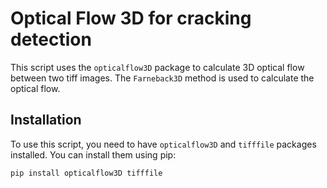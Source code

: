 # Optical Flow 3D for cracking detection

This script uses the `opticalflow3D` package to calculate 3D optical flow between two tiff images. The `Farneback3D` method is used to calculate the optical flow.

## Installation

To use this script, you need to have `opticalflow3D` and `tifffile` packages installed. You can install them using pip:

```sh
pip install opticalflow3D tifffile
